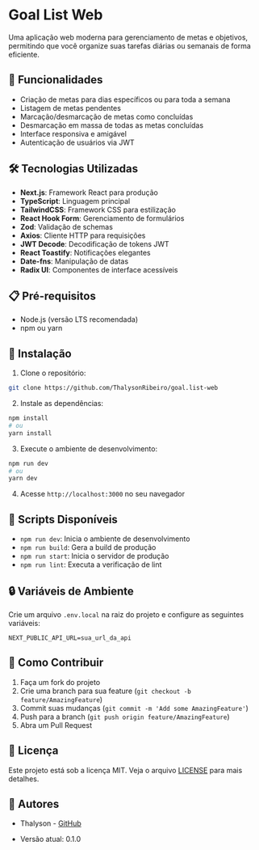 # Goal List Web

Uma aplicação web moderna para gerenciamento de metas e objetivos, permitindo que você organize suas tarefas diárias ou semanais de forma eficiente.

## 🚀 Funcionalidades

- Criação de metas para dias específicos ou para toda a semana
- Listagem de metas pendentes
- Marcação/desmarcação de metas como concluídas
- Desmarcação em massa de todas as metas concluídas
- Interface responsiva e amigável
- Autenticação de usuários via JWT

## 🛠️ Tecnologias Utilizadas

- **Next.js**: Framework React para produção
- **TypeScript**: Linguagem principal
- **TailwindCSS**: Framework CSS para estilização
- **React Hook Form**: Gerenciamento de formulários
- **Zod**: Validação de schemas
- **Axios**: Cliente HTTP para requisições
- **JWT Decode**: Decodificação de tokens JWT
- **React Toastify**: Notificações elegantes
- **Date-fns**: Manipulação de datas
- **Radix UI**: Componentes de interface acessíveis

## 📋 Pré-requisitos

- Node.js (versão LTS recomendada)
- npm ou yarn

## 🔧 Instalação

1. Clone o repositório:
```bash
git clone https://github.com/ThalysonRibeiro/goal.list-web
```

2. Instale as dependências:
```bash
npm install
# ou
yarn install
```

3. Execute o ambiente de desenvolvimento:
```bash
npm run dev
# ou
yarn dev
```

4. Acesse `http://localhost:3000` no seu navegador

## 🚀 Scripts Disponíveis

- `npm run dev`: Inicia o ambiente de desenvolvimento
- `npm run build`: Gera a build de produção
- `npm run start`: Inicia o servidor de produção
- `npm run lint`: Executa a verificação de lint

## 🔒 Variáveis de Ambiente

Crie um arquivo `.env.local` na raiz do projeto e configure as seguintes variáveis:

```env
NEXT_PUBLIC_API_URL=sua_url_da_api
```

## 🤝 Como Contribuir

1. Faça um fork do projeto
2. Crie uma branch para sua feature (`git checkout -b feature/AmazingFeature`)
3. Commit suas mudanças (`git commit -m 'Add some AmazingFeature'`)
4. Push para a branch (`git push origin feature/AmazingFeature`)
5. Abra um Pull Request

## 📝 Licença

Este projeto está sob a licença MIT. Veja o arquivo [LICENSE](LICENSE) para mais detalhes.

## 👥 Autores

- Thalyson - [GitHub](https://github.com/ThalysonRibeiro)

- Versão atual: 0.1.0
